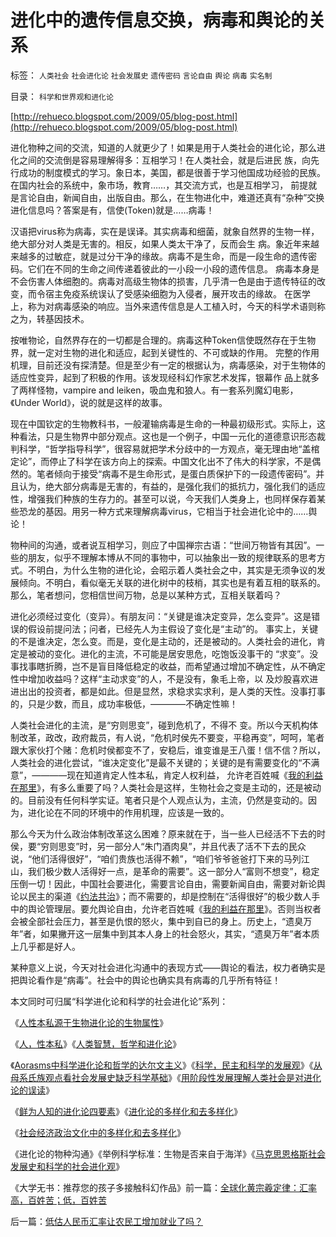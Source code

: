# 进化中的遗传信息交换，病毒和舆论的关系

标签： `人类社会` `社会进化论` `社会发展史` `遗传密码` `言论自由` `舆论` `病毒` `实名制` 

目录： `科学和世界观和进化论`

[http://rehueco.blogspot.com/2009/05/blog-post.html](http://rehueco.blogspot.com/2009/05/blog-post.html)

进化物种之间的交流，知道的人就更少了！如果是用于人类社会的进化论，那么进化之间的交流倒是容易理解得多：互相学习！在人类社会，就是后进民
族，向先行成功的制度模式的学习。象日本，美国，都是很善于学习他国成功经验的民族。在国内社会的系统中，象市场，教育……，其交流方式，也是互相学习，
前提就是言论自由，新闻自由，出版自由。那么，在生物进化中，难道还真有“杂种”交换进化信息吗？答案是有，信使(Token)就是……病毒！

汉语把virus称为病毒，实在是误译。其实病毒和细菌，就象自然界的生物一样，绝大部分对人类是无害的。相反，如果人类太干净了，反而会生
病。象近年来越来越多的过敏症，就是过分干净的缘故。病毒不是生命，而是一段生命的遗传密码。它们在不同的生命之间传递着彼此的一小段一小段的遗传信息。
病毒本身是不会伤害人体细胞的。病毒对高级生物体的损害，几乎清一色是由于遗传特征的改变，而令宿主免疫系统误认了受感染细胞为入侵者，展开攻击的缘故。
在医学上，称为对病毒感染的响应。当外来遗传信息是人工植入时，今天的科学术语则称之为，转基因技术。

按唯物论，自然界存在的一切都是合理的。病毒这种Token信使既然存在于生物界，就一定对生物的进化和适应，起到关键性的、不可或缺的作用。
完整的作用机理，目前还没有探清楚。但是至少有一定的根据认为，病毒感染，对于生物体的适应性变异，起到了积极的作用。该发现经科幻作家艺术发挥，银幕作
品上就多了两样怪物，vampire and leiken，吸血鬼和狼人。有一套系列魔幻电影，《Under
World》，说的就是这样的故事。

现在中国钦定的生物教科书，一般灌输病毒是生命的一种最初级形式。实际上，这种看法，只是生物界中部分观点。这也是一个例子，中国一元化的道德意识形态裁判科学，“哲学指导科学”，很容易就把学术分歧中的一方观点，毫无理由地“盖棺定论”，而停止了科学在该方向上的探索。中国文化出不了伟大的科学家，不是偶然的。笔者倾向于接受“病毒不是生命形式，是蛋白质保护下的一段遗传密码”。并且认为，绝大部分病毒是无害的，有益的，是强化我们的抵抗力，强化我们的适应性，增强我们种族的生存力的。甚至可以说，今天我们人类身上，也同样保存着某些恐龙的基因。用另一种方式来理解病毒virus，它相当于社会进化论中的……舆论！

物种间的沟通，或者说互相学习，则应了中国禅宗古语：“世间万物皆有其因”。一些的朋友，似乎不理解本博从不同的事物中，可以抽象出一致的规律联系的思考方式。不明白，为什么生物的进化论，会昭示着人类社会之中，其实是无须争议的发展倾向。不明白，看似毫无关联的进化树中的枝梢，其实也是有着互相的联系的。那么，笔者想问，您相信世间万物，总是以某种方式，互相关联着吗？

进化必须经过变化（变异）。有朋友问：“关键是谁决定变异，怎么变异”。这是错误的假设前提问法；问者，已经先人为主假设了变化是“主动”的。
事实上，关键的不是谁决定，怎么变。而是，变化是主动的，还是被动的。人类社会的进化，肯定是被动的变化。进化的主流，不可能是居安思危，吃饱饭没事干的
“求变”。没事找事瞎折腾，岂不是盲目降低稳定的收益，而希望通过增加不确定性，从不确定性中增加收益吗？这样“主动求变”的人，不是没有，象毛上帝，以
及炒股喜欢进进出出的投资者，都是如此。但是显然，求稳求实求利，是人类的天性。没事打事的，只是少数，而且，成功率极低，————不确定性嘛！

人类社会进化的主流，是“穷则思变”，碰到危机了，不得不
变。所以今天机构体制改革，政改，政府裁员，有人说，“危机时侯先不要变，平稳再变”，呵呵，笔者跟大家伙打个赌：危机时侯都变不了，安稳后，谁变谁是王八蛋！信不信？所以，人类社会的进化尝试，“谁决定变化”是最不关键的；关键的是有需要变化的“不满意”，————现在知道肯定人性本私，肯定人权利益，
允许老百姓喊《[我的利益在那里](../../../2009/3/15/人性本私！老百姓能否问两会“我的利益在那里”？.md)》，有多么重要了吗？人类社会是这样，生物社会之变是主动的，还是被动的。目前没有任何科学实证。笔者只是个人观点认为，主流，仍然是变动的。因为，进化论在不同的环境中的作用机理，应该是一致的。

那么今天为什么政治体制改革这么困难？原来就在于，当一些人已经活不下去的时侯，要“穷则思变”时，另一部分人“朱门酒肉臭”，并且代表了活不下去的民众说，“他们活得很好”，“咱们贵族也活得不赖”，“咱们爷爷爸爸打下来的马列江山，我们极少数人活得好一点，是革命的需要”。这一部分人“富则不想变”，稳定压倒一切！因此，中国社会要进化，需要言论自由，需要新闻自由，需要对新论舆论以民主的渠道《[约法共治](../../../2007/9/30/民主就是与民约法；法律并不是道德的上层建筑.md)》；而不需要的，却是控制在“活得很好”的极少数人手中的舆论管理层。要允舆论自由，允许老百姓喊《[我的利益在那里](../../../2009/3/15/人性本私！老百姓能否问两会“我的利益在那里”？.md)》。否则当权者会被全部社会压力，甚至是仇恨的怒火，集中到自已的身上。历史上，“遗臭万年”者，如果撇开这一层集中到其本人身上的社会怒火，其实，“遗臭万年”者本质上几乎都是好人。

某种意义上说，今天对社会进化沟通中的表现方式——舆论的看法，权力者确实是把舆论看作是“病毒”。社会中的舆论也确实具有病毒的几乎所有特征！

本文同时可归属“科学进化论和科学的社会进化论”系列：

《[人性本私源于生物进化论的生物属性](../../../2009/4/20/人性本私来源于生物进化论的生物属性.md)》

《[人，性本私](../../../2009/4/21/人，性本私.md)》《[人类智慧，哲学和进化论](../../../2009/4/23/哲学，唯心主义和进化论.md)》

《[Aorasms中科学进化论和哲学的达尔文主义](../../../2009/4/24/科学进化论和达尔文主义.md)》《[科学，民主和科学的发展观](../../../2009/4/25/科学，民主和科学的发展观.md)》《[从母系氏族观点看社会发展史缺乏科学基础](../../../2009/4/27/从母系氏族观点看社会发展史缺乏科学根据.md)》《[用阶段性发展理解人类社会是对进化论的误读](../../../2009/4/28/用阶段性社会发展史理解人类社会是误读社会进化.md)》

《[鲜为人知的进化论四要素](../../../2009/4/30/鲜为人知的完整进化论的四要素.md)》《[进化论的多样化和去多样化](../../../2009/5/2/进化论的多样化和去多样化.md)》

《[社会经济政治文化中的多样化和去多样化](../../../2009/5/3/科学的社会进化论中的多样化和去多样化.md)》

《进化论的物种沟通》《举例科学标准：生物是否来自于海洋》《[马克思恩格斯社会发展史和科学的社会进化观](../../../2009/4/29/社会发展史观和科学的社会进化论.md)》

《大学无书：推荐您的孩子多接触科幻作品》前一篇：[全球化黄宗羲定律：汇率高，百姓苦；低，百姓苦](../../../2009/5/3/全球化黄宗羲定律：汇率高，百姓苦；低，百姓苦.md)

后一篇：[低估人民币汇率让农民工增加就业了吗？](../../../2009/5/4/低估人民币汇率让农民工增加就业了吗？.md)